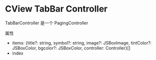 # CView TabBar Controller

TabBarController 是一个 PagingController

属性

- items: {title?: string, 
  symbol?: string, 
  image?: JSBoxImage, 
  tintColor?: JSBoxColor, 
  bgcolor?: JSBoxColor, 
  controller: Controller}[]
- index


